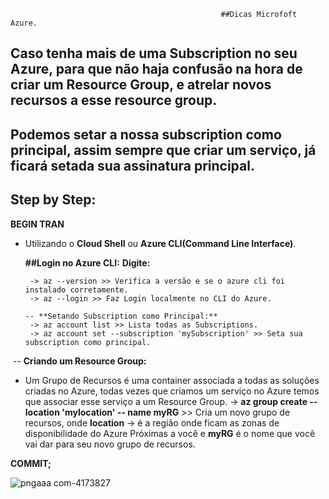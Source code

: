                                                    ##Dicas Microfoft Azure.

## Caso tenha mais de uma Subscription no seu Azure, para que não haja confusão na hora de criar um Resource Group, e atrelar novos recursos a esse resource  group.
## Podemos setar a nossa subscription como principal, assim sempre que criar um serviço, já ficará setada sua assinatura principal.
## Step by Step:

**BEGIN TRAN**

   - Utilizando o **Cloud Shell** ou **Azure CLI(Command Line Interface)**.
     
     **##Login no Azure CLI:**
         **Digite:** 
          
          -> az --version >> Verifica a versão e se o azure cli foi instalado corretamente.
          -> az --login >> Faz Login localmente no CLI do Azure.
          
         -- **Setando Subscription como Principal:**
          -> az account list >> Lista todas as Subscriptions.
          -> az account set --subscription 'mySubscription' >> Seta sua subscription como principal.

​    -- **Criando um Resource Group:**

   - Um Grupo de Recursos é uma container associada a todas as soluções criadas no Azure, todas vezes que criamos um serviço no Azure temos que associar esse serviço a um Resource Group. 
          -> **az group create --location 'mylocation' -- name myRG** >> Cria um novo grupo de recursos, onde **location** -> é a região onde ficam as zonas de disponibilidade do Azure Próximas a você e **myRG** é o nome que você vai dar para seu novo grupo de recursos.
          
**COMMIT;**

![pngaaa com-4173827](https://user-images.githubusercontent.com/67602627/155923272-f9211fb7-e303-44a1-a067-0186d3e031bf.png)
